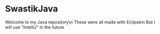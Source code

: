 # SwastikJava
Welcome to my Java repository\n
These were all made with Eclipse\n
But I will use "IntelliJ" in the future
